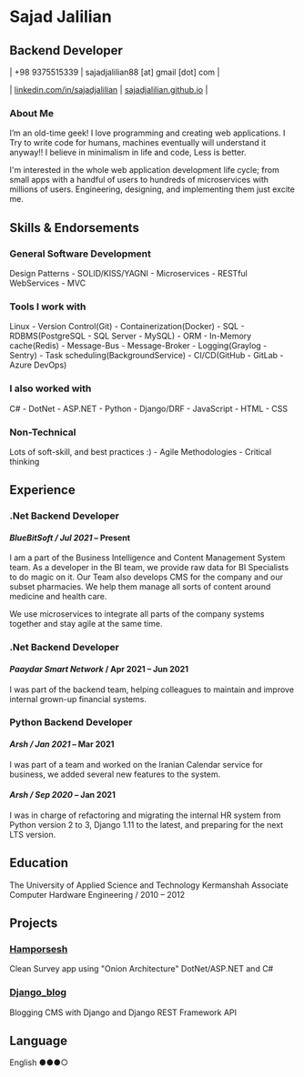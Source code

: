 # Sajad Jalilian

## Backend Developer

| +98 9375515339 | sajadjalilian88 [at] gmail [dot] com |

| [linkedin.com/in/sajadjalilian](http://linkedin.com/in/sajadjalilian) | [sajadjalilian.github.io](http://sajadjalilian.github.io) |

### About Me

I’m an old-time geek! I love programming and creating web applications. I Try to write code for humans, machines eventually will understand it anyway!! I believe in minimalism in life and code, Less is better.

I'm interested in the whole web application development life cycle; from small apps with a handful of users to hundreds of microservices with millions of users. Engineering, designing, and implementing them just excite me.

## Skills & Endorsements

### General Software Development

Design Patterns - SOLID/KISS/YAGNI - Microservices - RESTful WebServices - MVC

### Tools I work with

Linux - Version Control(Git) - Containerization(Docker) - SQL - RDBMS(PostgreSQL - SQL Server - MySQL) - ORM - In-Memory cache(Redis) - Message-Bus - Message-Broker - Logging(Graylog - Sentry) - Task scheduling(BackgroundService) - CI/CD(GitHub - GitLab - Azure DevOps)

### I also worked with

C# - DotNet - ASP.NET - Python - Django/DRF - JavaScript - HTML - CSS

### Non-Technical

Lots of soft-skill, and best practices :) - Agile Methodologies - Critical thinking

## Experience

### .Net Backend Developer

#### *BlueBitSoft / Jul 2021* – Present

I am a part of the Business Intelligence and Content Management System team.
As a developer in the BI team, we provide raw data for BI Specialists to do magic on it.
Our Team also develops CMS for the company and our subset pharmacies. We help them manage all sorts of content around medicine and health care.

We use microservices to integrate all parts of the company systems together and stay agile at the same time.

### .Net Backend Developer

#### *Paaydar Smart Network* / Apr 2021 – Jun 2021

I was part of the backend team, helping colleagues to maintain and improve internal grown-up financial systems.

### Python Backend Developer

#### *Arsh / Jan 2021* – Mar 2021

I was part of a team and worked on the Iranian Calendar service for business, we added several new features to the system.

#### *Arsh / Sep 2020* – Jan 2021

I was in charge of refactoring and migrating the internal HR system from Python version 2 to 3, Django 1.11 to the latest, and preparing for the next LTS version.

## Education

The University of Applied Science and Technology Kermanshah
Associate Computer Hardware Engineering / 2010 – 2012

## Projects

### [Hamporsesh](https://github.com/SajadJalilian/Hamporsesh)

Clean Survey app using "Onion Architecture" DotNet/ASP.NET and C#

### [Django_blog](https://github.com/SajadJalilian/django_blog)

Blogging CMS with Django and Django REST Framework API

## Language

English ●●●○
